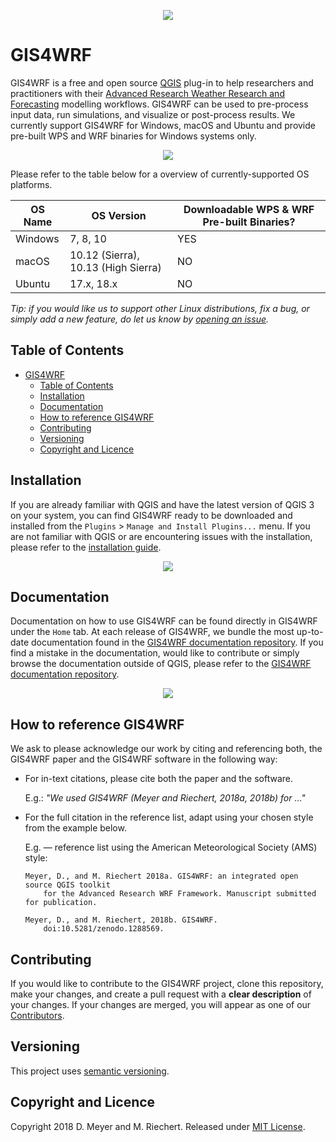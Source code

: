 <p align="center"><img src="https://github.com/GIS4WRF/gis4wrf-docs/blob/master/images/gis4wrf.png"></p>

# GIS4WRF
GIS4WRF is a free and open source [QGIS](https://qgis.org/) plug-in to help researchers and practitioners with their [Advanced Research Weather Research and Forecasting](https://www.mmm.ucar.edu/weather-research-and-forecasting-model) modelling workflows. GIS4WRF can be used to pre-process input data, run simulations, and visualize or post-process results. We currently support GIS4WRF for Windows, macOS and Ubuntu and provide pre-built WPS and WRF binaries for Windows systems only.

<p align="center"><img src="https://github.com/GIS4WRF/gis4wrf-docs/blob/dmey/gis4wrf-0.9.0/images/gis4wrf-demo.gif"></p>

 Please refer to the table below for a overview of currently-supported OS platforms.

| OS Name   | OS Version                            | Downloadable WPS & WRF Pre-built Binaries? |
|-----------|---------------------------------------|--------------------------------------------|
| Windows   | 7, 8, 10                              | YES                                        |
| macOS     | 10.12 (Sierra), 10.13 (High Sierra)   | NO                                         |
| Ubuntu    | 17.x, 18.x                            | NO                                         |

*Tip: if you would like us to support other Linux distributions, fix a bug, or simply add a new feature, do let us know by [opening an issue](issues).*

## Table of Contents
- [GIS4WRF](#gis4wrf)
    - [Table of Contents](#table-of-contents)
    - [Installation](#installation)
    - [Documentation](#documentation)
    - [How to reference GIS4WRF](#how-to-reference-gis4wrf)
    - [Contributing](#contributing)
    - [Versioning](#versioning)
    - [Copyright and Licence](#copyright-and-licence)

## Installation
If you are already familiar with QGIS and have the latest version of QGIS 3 on your system, you can find GIS4WRF ready to be downloaded and installed from the `Plugins` > `Manage and Install Plugins...` menu. If you are not familiar with QGIS or are encountering issues with the installation, please refer to the [installation guide](INSTALL.md).

<p align="center"><img src="https://github.com/GIS4WRF/gis4wrf-docs/blob/dmey/gis4wrf-0.9.0/images/gis4wrf-installation.gif"></p>


## Documentation
Documentation on how to use GIS4WRF can be found directly in GIS4WRF under the `Home` tab. At each release of GIS4WRF, we bundle the most up-to-date documentation found in the [GIS4WRF documentation repository](https://github.com/GIS4WRF/gis4wrf-docs). If you find a mistake in the documentation, would like to contribute or simply browse the documentation outside of QGIS, please refer to the [GIS4WRF documentation repository](https://github.com/GIS4WRF/gis4wrf-docs).

<p align="center"><img src="https://github.com/GIS4WRF/gis4wrf-docs/blob/dmey/gis4wrf-0.9.0/images/gis4wrf-configuration.gif"></p>

## How to reference GIS4WRF
We ask to please acknowledge our work by citing and referencing both, the GIS4WRF paper and the GIS4WRF software in the following way:

- For in-text citations, please cite both the paper and the software.

    E.g.: *"We used GIS4WRF (Meyer and Riechert, 2018a, 2018b) for ..."*

- For the full citation in the reference list, adapt using your chosen style from the example below.

    E.g. — reference list using the American Meteorological Society (AMS) style:

    ```
    Meyer, D., and M. Riechert 2018a. GIS4WRF: an integrated open source QGIS toolkit
        for the Advanced Research WRF Framework. Manuscript submitted for publication.

    Meyer, D., and M. Riechert, 2018b. GIS4WRF.
        doi:10.5281/zenodo.1288569.
    ```

## Contributing
If you would like to contribute to the GIS4WRF project, clone this repository, make your changes, and create a pull request with a **clear description** of your changes. If your changes are merged, you will appear as one of our [Contributors](graphs/contributors).

## Versioning
This project uses [semantic versioning](https://semver.org/).

## Copyright and Licence
Copyright 2018 D. Meyer and M. Riechert. Released under [MIT License](LICENSE.txt).